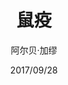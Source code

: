 ---
layout: book
title: 鼠疫
author: 阿尔贝·加缪
date: 2017/09/28
cover: pestis.jpeg
categories: [read]
---